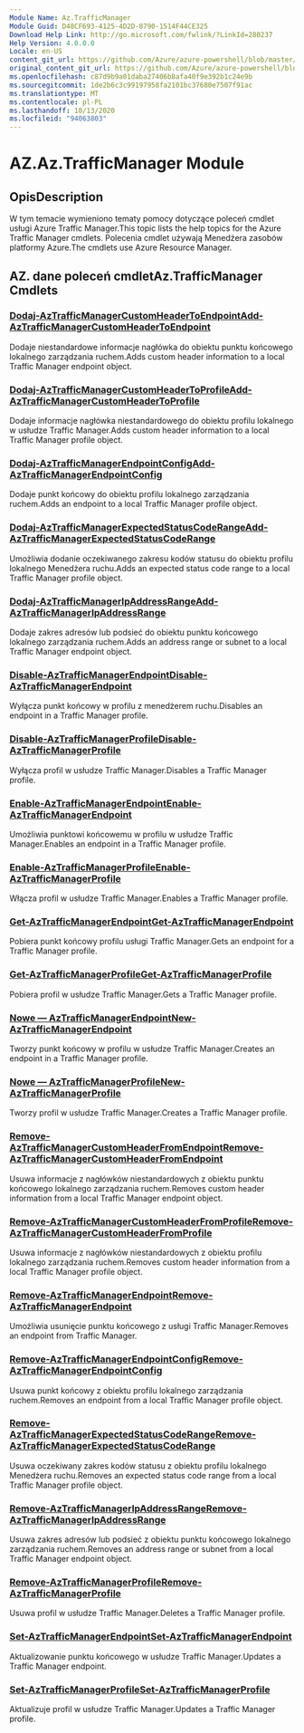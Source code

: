 ```yaml
---
Module Name: Az.TrafficManager
Module Guid: D48CF693-4125-4D2D-8790-1514F44CE325
Download Help Link: http://go.microsoft.com/fwlink/?LinkId=280237
Help Version: 4.0.0.0
Locale: en-US
content_git_url: https://github.com/Azure/azure-powershell/blob/master/src/TrafficManager/TrafficManager/help/Az.TrafficManager.md
original_content_git_url: https://github.com/Azure/azure-powershell/blob/master/src/TrafficManager/TrafficManager/help/Az.TrafficManager.md
ms.openlocfilehash: c87d9b9a01daba27406b8afa40f9e392b1c24e9b
ms.sourcegitcommit: 1de2b6c3c99197958fa2101bc37680e7507f91ac
ms.translationtype: MT
ms.contentlocale: pl-PL
ms.lasthandoff: 10/13/2020
ms.locfileid: "94063803"
---
```

# <span data-ttu-id="7193e-101">AZ.</span><span class="sxs-lookup"><span data-stu-id="7193e-101">Az.TrafficManager Module</span></span>
## <span data-ttu-id="7193e-102">Opis</span><span class="sxs-lookup"><span data-stu-id="7193e-102">Description</span></span>
<span data-ttu-id="7193e-103">W tym temacie wymieniono tematy pomocy dotyczące poleceń cmdlet usługi Azure Traffic Manager.</span><span class="sxs-lookup"><span data-stu-id="7193e-103">This topic lists the help topics for the Azure Traffic Manager cmdlets.</span></span> <span data-ttu-id="7193e-104">Polecenia cmdlet używają Menedżera zasobów platformy Azure.</span><span class="sxs-lookup"><span data-stu-id="7193e-104">The cmdlets use Azure Resource Manager.</span></span>

## <span data-ttu-id="7193e-105">AZ. dane poleceń cmdlet</span><span class="sxs-lookup"><span data-stu-id="7193e-105">Az.TrafficManager Cmdlets</span></span>
### [<span data-ttu-id="7193e-106">Dodaj-AzTrafficManagerCustomHeaderToEndpoint</span><span class="sxs-lookup"><span data-stu-id="7193e-106">Add-AzTrafficManagerCustomHeaderToEndpoint</span></span>](Add-AzTrafficManagerCustomHeaderToEndpoint.md)
<span data-ttu-id="7193e-107">Dodaje niestandardowe informacje nagłówka do obiektu punktu końcowego lokalnego zarządzania ruchem.</span><span class="sxs-lookup"><span data-stu-id="7193e-107">Adds custom header information to a local Traffic Manager endpoint object.</span></span>

### [<span data-ttu-id="7193e-108">Dodaj-AzTrafficManagerCustomHeaderToProfile</span><span class="sxs-lookup"><span data-stu-id="7193e-108">Add-AzTrafficManagerCustomHeaderToProfile</span></span>](Add-AzTrafficManagerCustomHeaderToProfile.md)
<span data-ttu-id="7193e-109">Dodaje informacje nagłówka niestandardowego do obiektu profilu lokalnego w usłudze Traffic Manager.</span><span class="sxs-lookup"><span data-stu-id="7193e-109">Adds custom header information to a local Traffic Manager profile object.</span></span>

### [<span data-ttu-id="7193e-110">Dodaj-AzTrafficManagerEndpointConfig</span><span class="sxs-lookup"><span data-stu-id="7193e-110">Add-AzTrafficManagerEndpointConfig</span></span>](Add-AzTrafficManagerEndpointConfig.md)
<span data-ttu-id="7193e-111">Dodaje punkt końcowy do obiektu profilu lokalnego zarządzania ruchem.</span><span class="sxs-lookup"><span data-stu-id="7193e-111">Adds an endpoint to a local Traffic Manager profile object.</span></span>

### [<span data-ttu-id="7193e-112">Dodaj-AzTrafficManagerExpectedStatusCodeRange</span><span class="sxs-lookup"><span data-stu-id="7193e-112">Add-AzTrafficManagerExpectedStatusCodeRange</span></span>](Add-AzTrafficManagerExpectedStatusCodeRange.md)
<span data-ttu-id="7193e-113">Umożliwia dodanie oczekiwanego zakresu kodów statusu do obiektu profilu lokalnego Menedżera ruchu.</span><span class="sxs-lookup"><span data-stu-id="7193e-113">Adds an expected status code range to a local Traffic Manager profile object.</span></span>

### [<span data-ttu-id="7193e-114">Dodaj-AzTrafficManagerIpAddressRange</span><span class="sxs-lookup"><span data-stu-id="7193e-114">Add-AzTrafficManagerIpAddressRange</span></span>](Add-AzTrafficManagerIpAddressRange.md)
<span data-ttu-id="7193e-115">Dodaje zakres adresów lub podsieć do obiektu punktu końcowego lokalnego zarządzania ruchem.</span><span class="sxs-lookup"><span data-stu-id="7193e-115">Adds an address range or subnet to a local Traffic Manager endpoint object.</span></span>

### [<span data-ttu-id="7193e-116">Disable-AzTrafficManagerEndpoint</span><span class="sxs-lookup"><span data-stu-id="7193e-116">Disable-AzTrafficManagerEndpoint</span></span>](Disable-AzTrafficManagerEndpoint.md)
<span data-ttu-id="7193e-117">Wyłącza punkt końcowy w profilu z menedżerem ruchu.</span><span class="sxs-lookup"><span data-stu-id="7193e-117">Disables an endpoint in a Traffic Manager profile.</span></span>

### [<span data-ttu-id="7193e-118">Disable-AzTrafficManagerProfile</span><span class="sxs-lookup"><span data-stu-id="7193e-118">Disable-AzTrafficManagerProfile</span></span>](Disable-AzTrafficManagerProfile.md)
<span data-ttu-id="7193e-119">Wyłącza profil w usłudze Traffic Manager.</span><span class="sxs-lookup"><span data-stu-id="7193e-119">Disables a Traffic Manager profile.</span></span>

### [<span data-ttu-id="7193e-120">Enable-AzTrafficManagerEndpoint</span><span class="sxs-lookup"><span data-stu-id="7193e-120">Enable-AzTrafficManagerEndpoint</span></span>](Enable-AzTrafficManagerEndpoint.md)
<span data-ttu-id="7193e-121">Umożliwia punktowi końcowemu w profilu w usłudze Traffic Manager.</span><span class="sxs-lookup"><span data-stu-id="7193e-121">Enables an endpoint in a Traffic Manager profile.</span></span>

### [<span data-ttu-id="7193e-122">Enable-AzTrafficManagerProfile</span><span class="sxs-lookup"><span data-stu-id="7193e-122">Enable-AzTrafficManagerProfile</span></span>](Enable-AzTrafficManagerProfile.md)
<span data-ttu-id="7193e-123">Włącza profil w usłudze Traffic Manager.</span><span class="sxs-lookup"><span data-stu-id="7193e-123">Enables a Traffic Manager profile.</span></span>

### [<span data-ttu-id="7193e-124">Get-AzTrafficManagerEndpoint</span><span class="sxs-lookup"><span data-stu-id="7193e-124">Get-AzTrafficManagerEndpoint</span></span>](Get-AzTrafficManagerEndpoint.md)
<span data-ttu-id="7193e-125">Pobiera punkt końcowy profilu usługi Traffic Manager.</span><span class="sxs-lookup"><span data-stu-id="7193e-125">Gets an endpoint for a Traffic Manager profile.</span></span>

### [<span data-ttu-id="7193e-126">Get-AzTrafficManagerProfile</span><span class="sxs-lookup"><span data-stu-id="7193e-126">Get-AzTrafficManagerProfile</span></span>](Get-AzTrafficManagerProfile.md)
<span data-ttu-id="7193e-127">Pobiera profil w usłudze Traffic Manager.</span><span class="sxs-lookup"><span data-stu-id="7193e-127">Gets a Traffic Manager profile.</span></span>

### [<span data-ttu-id="7193e-128">Nowe — AzTrafficManagerEndpoint</span><span class="sxs-lookup"><span data-stu-id="7193e-128">New-AzTrafficManagerEndpoint</span></span>](New-AzTrafficManagerEndpoint.md)
<span data-ttu-id="7193e-129">Tworzy punkt końcowy w profilu w usłudze Traffic Manager.</span><span class="sxs-lookup"><span data-stu-id="7193e-129">Creates an endpoint in a Traffic Manager profile.</span></span>

### [<span data-ttu-id="7193e-130">Nowe — AzTrafficManagerProfile</span><span class="sxs-lookup"><span data-stu-id="7193e-130">New-AzTrafficManagerProfile</span></span>](New-AzTrafficManagerProfile.md)
<span data-ttu-id="7193e-131">Tworzy profil w usłudze Traffic Manager.</span><span class="sxs-lookup"><span data-stu-id="7193e-131">Creates a Traffic Manager profile.</span></span>

### [<span data-ttu-id="7193e-132">Remove-AzTrafficManagerCustomHeaderFromEndpoint</span><span class="sxs-lookup"><span data-stu-id="7193e-132">Remove-AzTrafficManagerCustomHeaderFromEndpoint</span></span>](Remove-AzTrafficManagerCustomHeaderFromEndpoint.md)
<span data-ttu-id="7193e-133">Usuwa informacje z nagłówków niestandardowych z obiektu punktu końcowego lokalnego zarządzania ruchem.</span><span class="sxs-lookup"><span data-stu-id="7193e-133">Removes custom header information from a local Traffic Manager endpoint object.</span></span>

### [<span data-ttu-id="7193e-134">Remove-AzTrafficManagerCustomHeaderFromProfile</span><span class="sxs-lookup"><span data-stu-id="7193e-134">Remove-AzTrafficManagerCustomHeaderFromProfile</span></span>](Remove-AzTrafficManagerCustomHeaderFromProfile.md)
<span data-ttu-id="7193e-135">Usuwa informacje z nagłówków niestandardowych z obiektu profilu lokalnego zarządzania ruchem.</span><span class="sxs-lookup"><span data-stu-id="7193e-135">Removes custom header information from a local Traffic Manager profile object.</span></span>

### [<span data-ttu-id="7193e-136">Remove-AzTrafficManagerEndpoint</span><span class="sxs-lookup"><span data-stu-id="7193e-136">Remove-AzTrafficManagerEndpoint</span></span>](Remove-AzTrafficManagerEndpoint.md)
<span data-ttu-id="7193e-137">Umożliwia usunięcie punktu końcowego z usługi Traffic Manager.</span><span class="sxs-lookup"><span data-stu-id="7193e-137">Removes an endpoint from Traffic Manager.</span></span>

### [<span data-ttu-id="7193e-138">Remove-AzTrafficManagerEndpointConfig</span><span class="sxs-lookup"><span data-stu-id="7193e-138">Remove-AzTrafficManagerEndpointConfig</span></span>](Remove-AzTrafficManagerEndpointConfig.md)
<span data-ttu-id="7193e-139">Usuwa punkt końcowy z obiektu profilu lokalnego zarządzania ruchem.</span><span class="sxs-lookup"><span data-stu-id="7193e-139">Removes an endpoint from a local Traffic Manager profile object.</span></span>

### [<span data-ttu-id="7193e-140">Remove-AzTrafficManagerExpectedStatusCodeRange</span><span class="sxs-lookup"><span data-stu-id="7193e-140">Remove-AzTrafficManagerExpectedStatusCodeRange</span></span>](Remove-AzTrafficManagerExpectedStatusCodeRange.md)
<span data-ttu-id="7193e-141">Usuwa oczekiwany zakres kodów statusu z obiektu profilu lokalnego Menedżera ruchu.</span><span class="sxs-lookup"><span data-stu-id="7193e-141">Removes an expected status code range from a local Traffic Manager profile object.</span></span>

### [<span data-ttu-id="7193e-142">Remove-AzTrafficManagerIpAddressRange</span><span class="sxs-lookup"><span data-stu-id="7193e-142">Remove-AzTrafficManagerIpAddressRange</span></span>](Remove-AzTrafficManagerIpAddressRange.md)
<span data-ttu-id="7193e-143">Usuwa zakres adresów lub podsieć z obiektu punktu końcowego lokalnego zarządzania ruchem.</span><span class="sxs-lookup"><span data-stu-id="7193e-143">Removes an address range or subnet from a local Traffic Manager endpoint object.</span></span>

### [<span data-ttu-id="7193e-144">Remove-AzTrafficManagerProfile</span><span class="sxs-lookup"><span data-stu-id="7193e-144">Remove-AzTrafficManagerProfile</span></span>](Remove-AzTrafficManagerProfile.md)
<span data-ttu-id="7193e-145">Usuwa profil w usłudze Traffic Manager.</span><span class="sxs-lookup"><span data-stu-id="7193e-145">Deletes a Traffic Manager profile.</span></span>

### [<span data-ttu-id="7193e-146">Set-AzTrafficManagerEndpoint</span><span class="sxs-lookup"><span data-stu-id="7193e-146">Set-AzTrafficManagerEndpoint</span></span>](Set-AzTrafficManagerEndpoint.md)
<span data-ttu-id="7193e-147">Aktualizowanie punktu końcowego w usłudze Traffic Manager.</span><span class="sxs-lookup"><span data-stu-id="7193e-147">Updates a Traffic Manager endpoint.</span></span>

### [<span data-ttu-id="7193e-148">Set-AzTrafficManagerProfile</span><span class="sxs-lookup"><span data-stu-id="7193e-148">Set-AzTrafficManagerProfile</span></span>](Set-AzTrafficManagerProfile.md)
<span data-ttu-id="7193e-149">Aktualizuje profil w usłudze Traffic Manager.</span><span class="sxs-lookup"><span data-stu-id="7193e-149">Updates a Traffic Manager profile.</span></span>

